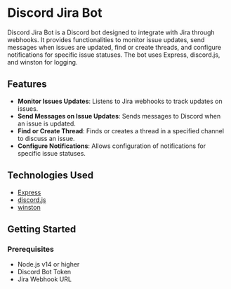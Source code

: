 # Discord Jira Bot

Discord Jira Bot is a Discord bot designed to integrate with Jira through webhooks. It provides functionalities to monitor issue updates, send messages when issues are updated, find or create threads, and configure notifications for specific issue statuses. The bot uses Express, discord.js, and winston for logging.

## Features

- **Monitor Issues Updates**: Listens to Jira webhooks to track updates on issues.
- **Send Messages on Issue Updates**: Sends messages to Discord when an issue is updated.
- **Find or Create Thread**: Finds or creates a thread in a specified channel to discuss an issue.
- **Configure Notifications**: Allows configuration of notifications for specific issue statuses.

## Technologies Used

- [Express](https://expressjs.com/)
- [discord.js](https://discord.js.org/)
- [winston](https://github.com/winstonjs/winston)

## Getting Started

### Prerequisites

- Node.js v14 or higher
- Discord Bot Token
- Jira Webhook URL

